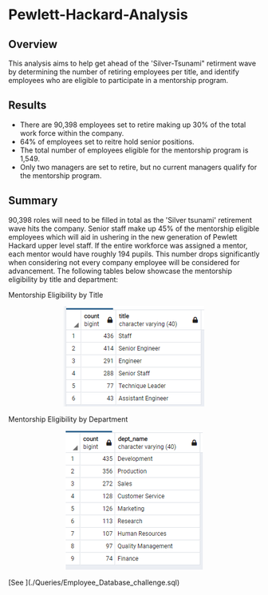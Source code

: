 # Pewlett-Hackard-Analysis

## Overview
This analysis aims to help get ahead of the 'Silver-Tsunami" retirment wave by determining the number of retiring employees per title, and identify employees who are eligible to participate in a mentorship program. 

## Results
- There are 90,398 employees set to retire making up 30% of the total work force within the company. 
- 64% of employees set to reitre hold senior positions. 
- The total number of employees eligible for the mentorship program is 1,549. 
- Only two managers are set to retire, but no current managers qualify for the mentorship program. 

## Summary 
90,398 roles will need to be filled in total as the 'Silver tsunami' retirement wave hits the company. Senior staff make up 45% of the mentorship eligible employees which will aid in ushering in the new generation of Pewlett Hackard upper level staff. If the entire workforce was assigned a mentor, each mentor would have roughly 194 pupils. This number drops significantly when considering not every company employee will be considered for advancement. The following tables below showcase the mentorship eligibility by title and department:

   Mentorship Eligibility by Title
<p align="center">
  <img src="mentorship_eligible_by_title.PNG">
</p>
   Mentorship Eligibility by Department
<p align="center">
  <img src="mentorship_eligible_by_department.PNG">
</p>
[See ](./Queries/Employee_Database_challenge.sql)
